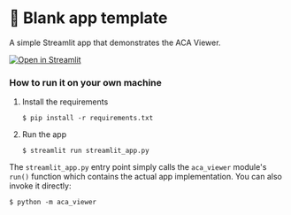 # 🎈 Blank app template

A simple Streamlit app that demonstrates the ACA Viewer.

[![Open in Streamlit](https://static.streamlit.io/badges/streamlit_badge_black_white.svg)](https://blank-app-template.streamlit.app/)

### How to run it on your own machine

1. Install the requirements

   ```
   $ pip install -r requirements.txt
   ```

2. Run the app

   ```
   $ streamlit run streamlit_app.py
   ```

The `streamlit_app.py` entry point simply calls the `aca_viewer` module's
`run()` function which contains the actual app implementation.  You can also
invoke it directly:

```
$ python -m aca_viewer
```
